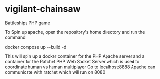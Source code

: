 # vigilant-chainsaw
Battleships PHP game

To Spin up apache, open the repository's home directory and run the command

docker compose up --build -d

This will spin up a docker container for the PHP Apache server and a container for the Ratchet PHP Web Socket Server which is used to coordinate human vs human multiplayer
Go to localhost:8888
Apache can communicate with ratchet which will run on 8080
